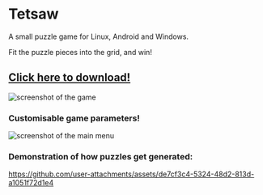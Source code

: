# Tetsaw

A small puzzle game for Linux, Android and Windows.

Fit the puzzle pieces into the grid, and win!

## [Click here to download!](../../releases/latest)

![screenshot of the game](https://github.com/user-attachments/assets/6ec6cb2d-10ca-4be5-868a-669329fc5512)


### Customisable game parameters!

![screenshot of the main menu](https://github.com/user-attachments/assets/e54f938c-77ec-40d4-9636-e204574d6dfd)


### Demonstration of how puzzles get generated:

https://github.com/user-attachments/assets/de7cf3c4-5324-48d2-813d-a1051f72d1e4
